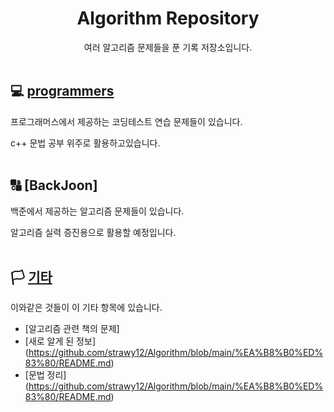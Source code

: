 <div align="center">

# Algorithm Repository

여러 알고리즘 문제들을 푼 기록 저장소입니다.
<br><br>
</div>

## 💻 [programmers](https://github.com/strawy12/Algorithm/blob/main/Programmers/README.md)
 프로그래머스에서 제공하는 코딩테스트 연습 문제들이 있습니다.
 
 c++ 문법 공부 위주로 활용하고있습니다.
 <br><br>
 
## 🔠 [BackJoon]
 백준에서 제공하는 알고리즘 문제들이 있습니다.
 
 알고리즘 실력 증진용으로 활용할 예정입니다.
 <br><br>

## 🏳 [기타](https://github.com/strawy12/Algorithm/tree/main/%EA%B8%B0%ED%83%80)

이와같은 것들이 이 기타 항목에 있습니다.

- [알고리즘 관련 책의 문제]
- [새로 알게 된 정보] (https://github.com/strawy12/Algorithm/blob/main/%EA%B8%B0%ED%83%80/README.md)
- [문법 정리] (https://github.com/strawy12/Algorithm/blob/main/%EA%B8%B0%ED%83%80/README.md)

<br><br>
